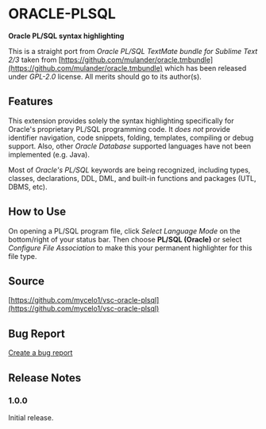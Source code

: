 # ORACLE-PLSQL

**Oracle PL/SQL syntax highlighting**

This is a straight port from *Oracle PL/SQL TextMate bundle for Sublime Text 2/3* taken from [https://github.com/mulander/oracle.tmbundle](https://github.com/mulander/oracle.tmbundle) which has been released under *GPL-2.0* license. All merits should go to its author(s).

## Features

This extension provides solely the syntax highlighting specifically for Oracle's proprietary PL/SQL programming code. It *does not* provide identifier navigation, code snippets, folding, templates, compiling or debug support. Also, other *Oracle Database* supported languages have not been implemented (e.g. Java).

Most of *Oracle's PL/SQL* keywords are being recognized, including types, classes, declarations, DDL, DML, and built-in functions and packages (UTL, DBMS, etc).

## How to Use

On opening a PL/SQL program file, click *Select Language Mode* on the bottom/right of your status bar. Then choose **PL/SQL (Oracle)** or select *Configure File Association* to make this your permanent highlighter for this file type.

## Source

[https://github.com/mycelo1/vsc-oracle-plsql](https://github.com/mycelo1/vsc-oracle-plsql)

## Bug Report

[Create a bug report](https://github.com/mycelo1/vsc-oracle-plsql/issues)

## Release Notes

### 1.0.0

Initial release.
